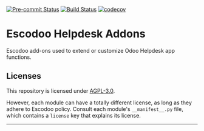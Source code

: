 
<!-- /!\ Non OCA Context : Set here the badge of your runbot / runboat instance. -->
[![Pre-commit Status](https://github.com/Escodoo/helpdesk-addons/actions/workflows/pre-commit.yml/badge.svg?branch=15.0)](https://github.com/Escodoo/helpdesk-addons/actions/workflows/pre-commit.yml?query=branch%3A15.0)
[![Build Status](https://github.com/Escodoo/helpdesk-addons/actions/workflows/test.yml/badge.svg?branch=15.0)](https://github.com/Escodoo/helpdesk-addons/actions/workflows/test.yml?query=branch%3A15.0)
[![codecov](https://codecov.io/gh/Escodoo/helpdesk-addons/branch/15.0/graph/badge.svg)](https://codecov.io/gh/Escodoo/helpdesk-addons)
<!-- /!\ Non OCA Context : Set here the badge of your translation instance. -->

<!-- /!\ do not modify above this line -->

# Escodoo Helpdesk Addons

Escodoo add-ons used to extend or customize Odoo Helpdesk app functions.

<!-- /!\ do not modify below this line -->

<!-- prettier-ignore-start -->



<!-- prettier-ignore-end -->

## Licenses

This repository is licensed under [AGPL-3.0](LICENSE).

However, each module can have a totally different license, as long as they adhere to Escodoo
policy. Consult each module's `__manifest__.py` file, which contains a `license` key
that explains its license.

----
<!-- /!\ Non OCA Context : Set here the full description of your organization. -->
